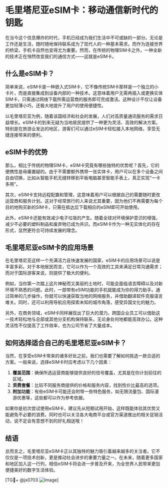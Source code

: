 # 毛里塔尼亚eSIM卡：移动通信新时代的钥匙

在当今这个信息爆炸的时代，手机已经成为我们生活中不可或缺的一部分。无论是工作还是生活，随时随地保持联系成为了现代人的一种基本需求。而作为连接世界的桥梁，手机卡自然也变得尤为重要。然而，在传统的物理SIM卡之外，一种全新的技术正在悄然改变我们的通信方式——这就是eSIM卡。

## 什么是eSIM卡？

简单来说，eSIM卡是一种嵌入式SIM卡，它不像传统SIM卡那样是一个独立的小卡片，而是直接集成到设备内部的一种技术。这意味着用户无需再插入或更换实体SIM卡，只需通过网络下载所需运营商的服务即可完成激活。这种设计不仅让设备更加轻薄小巧，还极大地提升了用户的使用便捷性。

以毛里塔尼亚为例，随着该国经济和社会的发展，人们对高质量通讯服务的需求日益增长。eSIM卡的到来无疑为当地居民提供了一种更为灵活、高效的解决方案。特别是在旅游业发达的地区，游客们可以通过eSIM卡轻松接入本地网络，享受无缝连接带来的便利。

## eSIM卡的优势

那么，相比于传统的物理SIM卡，eSIM卡究竟有哪些独特的优势呢？首先，它的便携性是毋庸置疑的。由于不需要额外携带一张实体卡，用户可以在多个设备之间自由切换，比如从智能手机无缝转移到平板电脑甚至智能手表上，真正实现“一卡多用”。

其次，eSIM卡支持远程配置和管理，这意味着用户可以根据自己的需要随时更改运营商和服务计划。这对于经常旅行的人来说尤其重要，因为他们不再需要为每个目的地购买新的SIM卡，只需在抵达后下载相应的eSIM即可开始使用。

此外，eSIM卡还能有效减少电子垃圾的产生。随着全球对环境保护意识的增强，减少不必要的塑料制品和废弃物已成为共识。而eSIM卡作为一种无实体化的存在形式，显然更符合可持续发展的理念。

## 毛里塔尼亚eSIM卡的应用场景

在毛里塔尼亚这样一个充满活力且快速发展的国家，eSIM卡的应用场景可以说是丰富多彩。对于本地居民而言，它可以作为一个高效的工具来满足日常沟通需求；而对于国际游客来说，则提供了极大的便利。

例如，当你第一次踏上这片神秘而又美丽的土地时，可能会面临语言障碍以及对新环境不熟悉的问题。此时，一部带有eSIM功能的手机就能成为你的得力助手。通过简单的几步操作，你就可以快速获取当地的网络服务，并借助翻译软件克服语言难关。同时，还可以利用导航应用探索未知的城市角落，感受异国文化的魅力。

另外，在商务领域，eSIM卡同样展现出了巨大的潜力。跨国企业员工可以借助这一技术轻松地与总部或其他分支机构保持联系，无论身处何地都能高效办公。这种灵活性不仅提高了工作效率，也为公司节省了大量成本。

## 如何选择适合自己的毛里塔尼亚eSIM卡？

当然，在享受eSIM卡带来的诸多好处之前，我们也需要了解如何挑选一款合适的方案。一般来说，选择eSIM卡时应考虑以下几个因素：

1. **覆盖范围**：确保所选运营商能够提供良好的信号覆盖，尤其是在你计划前往的区域。
2. **资费套餐**：比较不同服务商提供的价格和服务内容，找到性价比最高的选项。
3. **附加功能**：有些eSIM卡可能还会附带一些特色服务，如无限流量包、国际漫游优惠等，这些都可以作为参考依据。

如果你是初次尝试使用eSIM卡，建议先从短期试用开始，这样既能体验其优势又能避免不必要的浪费。同时也可以关注各大电商平台或官方渠道推出的相关促销活动，说不定会有意想不到的好礼相送哦！

## 结语

总而言之，毛里塔尼亚eSIM卡正以其独特的魅力吸引着越来越多的关注者。它不仅仅是一项技术创新，更是推动社会进步的重要力量之一。在未来，随着更多国家和地区加入这一行列，相信eSIM卡将会进一步普及开来，为全世界人民带来更加便捷美好的数字生活体验。

[TG💪+ @jx0703 ![Image](https://github.com/user-attachments/assets/dbca1d08-cadb-493c-b0ec-ad6f7a83f270)]